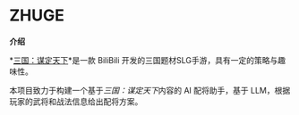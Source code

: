 # ZHUGE



**介绍**

*[三国：谋定天下](https://game.bilibili.com/nslg/gw/)*是一款 BiliBili 开发的三国题材SLG手游，具有一定的策略与趣味性。

本项目致力于构建一个基于*三国：谋定天下*内容的 AI 配将助手，基于 LLM，根据玩家的武将和战法信息给出配将方案。
